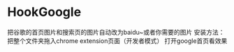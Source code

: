 # HookGoogle
把谷歌的首页图片和搜索页的图片自动改为baidu~或者你需要的图片
安装方法：
把整个文件夹拖入chrome extension页面（开发者模式）
打开google首页看效果
